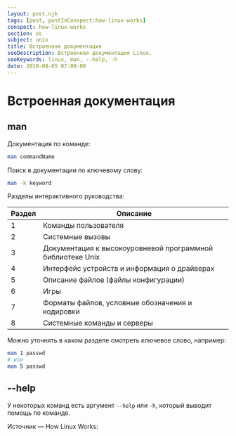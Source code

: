 ```yaml
---
layout: post.njk
tags: [post, postInConspect:how-linux-works]
conspect: how-linux-works
section: os
subject: unix
title: Встроенная документация
seoDescription: Встроенная документация Linux.
seoKeywords: linux, man, --help, -h
date: 2018-08-05 07:00:00
---
```

# Встроенная документация

## man

Документация по команде:
```bash
man commandName
```

Поиск в документации по ключевому слову:
```bash
man -k keyword
```

Разделы интерактивного руководства:

Раздел | Описание
--- | ---
1 |	Команды пользователя
2 |	Системные вызовы
3 |	Документация к высокоуровневой программной библиотеке Unix
4 |	Интерфейс устройств и информация о драйверах
5 |	Описание файлов (файлы конфигурации)
6 |	Игры
7 |	Форматы файлов, условные обозначения и кодировки
8 |	Системные команды и серверы

Можно уточнять в каком разделе смотреть ключевое слово, например:
```bash
man 1 passwd 
# или
man 5 passwd
```

## --help

У некоторых команд есть аргумент `--help` или `-h`, который выводит помощь по команде.

Источник — How Linux Works: